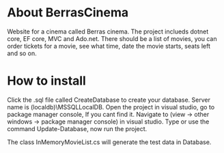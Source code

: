 # About BerrasCinema
Website for a cinema called Berras cinema. The project inclueds dotnet core, EF core, MVC and Ado.net.
There should be a list of movies, you can order tickets for a movie, see what time, date the movie starts, seats left and so on.


# How to install
Click the .sql file called CreateDatabase to create your database.
Server name is (localdb)\MSSQLLocalDB. 
Open the project in visual studio, go to package manager console,
If you cant find it. Navigate to (view -> other windows -> package manager console) in visual studio.
Type or use the command Update-Database, now run the project. 

The class InMemoryMovieList.cs will generate the test data in Database.

